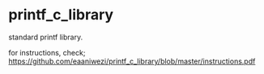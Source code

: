 # printf_c_library

standard printf library.

for instructions, check; https://github.com/eaaniwezi/printf_c_library/blob/master/instructions.pdf

